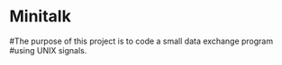 # Minitalk
#The purpose of this project is to code a small data exchange program
#using UNIX signals.
